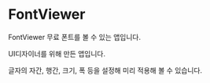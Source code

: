 # FontViewer
FontViewer 무료 폰트를 볼 수 있는 앱입니다. 

UI디자이너를 위해 만든 앱입니다.
 
글자의 자간, 행간, 크기, 폭 등을 설정해 미리 적용해 볼 수 있습니다. 

